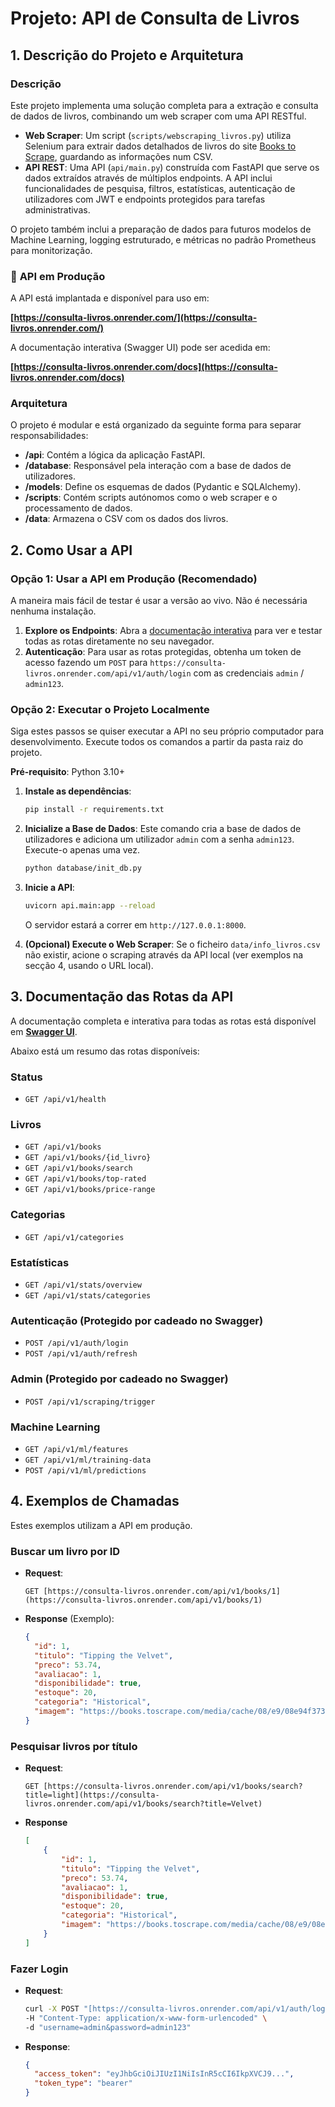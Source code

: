 # Projeto: API de Consulta de Livros

## 1. Descrição do Projeto e Arquitetura

### Descrição

Este projeto implementa uma solução completa para a extração e consulta de dados de livros, combinando um web scraper com uma API RESTful.

* **Web Scraper**: Um script (`scripts/webscraping_livros.py`) utiliza Selenium para extrair dados detalhados de livros do site [Books to Scrape](http://books.toscrape.com), guardando as informações num CSV.
* **API REST**: Uma API (`api/main.py`) construída com FastAPI que serve os dados extraídos através de múltiplos endpoints. A API inclui funcionalidades de pesquisa, filtros, estatísticas, autenticação de utilizadores com JWT e endpoints protegidos para tarefas administrativas.

O projeto também inclui a preparação de dados para futuros modelos de Machine Learning, logging estruturado, e métricas no padrão Prometheus para monitorização.

### 🚀 **API em Produção**

A API está implantada e disponível para uso em:

**[https://consulta-livros.onrender.com/](https://consulta-livros.onrender.com/)**

A documentação interativa (Swagger UI) pode ser acedida em:

**[https://consulta-livros.onrender.com/docs](https://consulta-livros.onrender.com/docs)**

### Arquitetura

O projeto é modular e está organizado da seguinte forma para separar responsabilidades:

* **/api**: Contém a lógica da aplicação FastAPI.
* **/database**: Responsável pela interação com a base de dados de utilizadores.
* **/models**: Define os esquemas de dados (Pydantic e SQLAlchemy).
* **/scripts**: Contém scripts autónomos como o web scraper e o processamento de dados.
* **/data**: Armazena o CSV com os dados dos livros.

## 2. Como Usar a API

### Opção 1: Usar a API em Produção (Recomendado)

A maneira mais fácil de testar é usar a versão ao vivo. Não é necessária nenhuma instalação.

1.  **Explore os Endpoints**: Abra a [documentação interativa](https://consulta-livros.onrender.com/docs) para ver e testar todas as rotas diretamente no seu navegador.
2.  **Autenticação**: Para usar as rotas protegidas, obtenha um token de acesso fazendo um `POST` para `https://consulta-livros.onrender.com/api/v1/auth/login` com as credenciais `admin` / `admin123`.

### Opção 2: Executar o Projeto Localmente

Siga estes passos se quiser executar a API no seu próprio computador para desenvolvimento. Execute todos os comandos a partir da pasta raiz do projeto.

**Pré-requisito**: Python 3.10+

1.  **Instale as dependências**:
    ```bash
    pip install -r requirements.txt
    ```
2.  **Inicialize a Base de Dados**: Este comando cria a base de dados de utilizadores e adiciona um utilizador `admin` com a senha `admin123`. Execute-o apenas uma vez.
    ```bash
    python database/init_db.py
    ```
3.  **Inicie a API**:
    ```bash
    uvicorn api.main:app --reload
    ```
    O servidor estará a correr em `http://127.0.0.1:8000`.

4.  **(Opcional) Execute o Web Scraper**: Se o ficheiro `data/info_livros.csv` não existir, acione o scraping através da API local (ver exemplos na secção 4, usando o URL local).

## 3. Documentação das Rotas da API

A documentação completa e interativa para todas as rotas está disponível em **[Swagger UI](https://consulta-livros.onrender.com/docs)**.

Abaixo está um resumo das rotas disponíveis:

### Status
* `GET /api/v1/health`

### Livros
* `GET /api/v1/books`
* `GET /api/v1/books/{id_livro}`
* `GET /api/v1/books/search`
* `GET /api/v1/books/top-rated`
* `GET /api/v1/books/price-range`

### Categorias
* `GET /api/v1/categories`

### Estatísticas
* `GET /api/v1/stats/overview`
* `GET /api/v1/stats/categories`

### Autenticação (Protegido por cadeado no Swagger)
* `POST /api/v1/auth/login`
* `POST /api/v1/auth/refresh`

### Admin (Protegido por cadeado no Swagger)
* `POST /api/v1/scraping/trigger`

### Machine Learning
* `GET /api/v1/ml/features`
* `GET /api/v1/ml/training-data`
* `POST /api/v1/ml/predictions`


## 4. Exemplos de Chamadas

Estes exemplos utilizam a API em produção.

### Buscar um livro por ID

* **Request**:
    ```http
    GET [https://consulta-livros.onrender.com/api/v1/books/1](https://consulta-livros.onrender.com/api/v1/books/1)
    ```

* **Response** (Exemplo):
    ```json
    {
      "id": 1,
      "titulo": "Tipping the Velvet",
      "preco": 53.74,
      "avaliacao": 1,
      "disponibilidade": true,
      "estoque": 20,
      "categoria": "Historical",
      "imagem": "https://books.toscrape.com/media/cache/08/e9/08e94f3731d7d6b760dfbfbc02ca5c62.jpg"
    }
    ```

### Pesquisar livros por título

* **Request**:
    ```http
    GET [https://consulta-livros.onrender.com/api/v1/books/search?title=light](https://consulta-livros.onrender.com/api/v1/books/search?title=Velvet)
    ```

* **Response**
    ```json
    [
        {
            "id": 1,
            "titulo": "Tipping the Velvet",
            "preco": 53.74,
            "avaliacao": 1,
            "disponibilidade": true,
            "estoque": 20,
            "categoria": "Historical",
            "imagem": "https://books.toscrape.com/media/cache/08/e9/08e94f3731d7d6b760dfbfbc02ca5c62.jpg"
        }
    ]
    ```

### Fazer Login

* **Request**:
    ```bash
    curl -X POST "[https://consulta-livros.onrender.com/api/v1/auth/login](https://consulta-livros.onrender.com/api/v1/auth/login)" \
    -H "Content-Type: application/x-www-form-urlencoded" \
    -d "username=admin&password=admin123"
    ```

* **Response**:
    ```json
    {
      "access_token": "eyJhbGciOiJIUzI1NiIsInR5cCI6IkpXVCJ9...",
      "token_type": "bearer"
    }
    ```